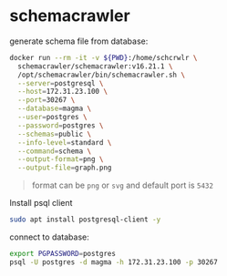 # schemacrawler

generate schema file from database:
```bash
docker run --rm -it -v ${PWD}:/home/schcrwlr \
  schemacrawler/schemacrawler:v16.21.1 \
  /opt/schemacrawler/bin/schemacrawler.sh \
  --server=postgresql \
  --host=172.31.23.100 \
  --port=30267 \
  --database=magma \
  --user=postgres \
  --password=postgres \
  --schemas=public \
  --info-level=standard \
  --command=schema \
  --output-format=png \
  --output-file=graph.png
```
> format can be `png` or `svg` and default port is `5432`

Install psql client
```bash
sudo apt install postgresql-client -y
```

connect to database:
```bash
export PGPASSWORD=postgres
psql -U postgres -d magma -h 172.31.23.100 -p 30267
```
